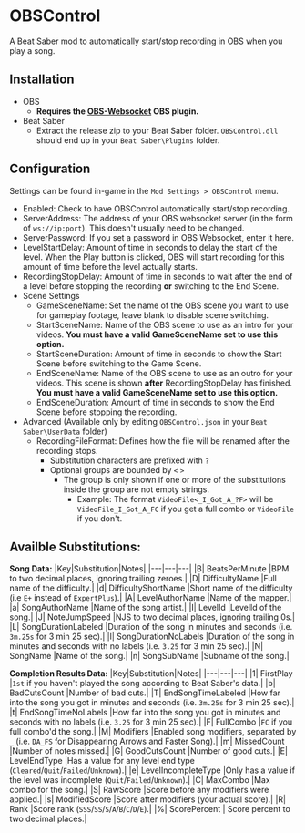 # OBSControl
A Beat Saber mod to automatically start/stop recording in OBS when you play a song.

## Installation
* OBS
  * **Requires the [OBS-Websocket](https://github.com/Palakis/obs-websocket/releases) OBS plugin.**
* Beat Saber
  * Extract the release zip to your Beat Saber folder. `OBSControl.dll` should end up in your `Beat Saber\Plugins` folder.
  
## Configuration
Settings can be found in-game in the `Mod Settings > OBSControl` menu.
* Enabled: Check to have OBSControl automatically start/stop recording.
* ServerAddress: The address of your OBS websocket server (in the form of `ws://ip:port`). This doesn't usually need to be changed.
* ServerPassword: If you set a password in OBS Websocket, enter it here.
* LevelStartDelay: Amount of time in seconds to delay the start of the level. When the Play button is clicked, OBS will start recording for this amount of time before the level actually starts.
* RecordingStopDelay: Amount of time in seconds to wait after the end of a level before stopping the recording **or** switching to the End Scene.
* Scene Settings
  * GameSceneName: Set the name of the OBS scene you want to use for gameplay footage, leave blank to disable scene switching.
  * StartSceneName: Name of the OBS scene to use as an intro for your videos. **You must have a valid GameSceneName set to use this option.**
  * StartSceneDuration: Amount of time in seconds to show the Start Scene before switching to the Game Scene.
  * EndSceneName: Name of the OBS scene to use as an outro for your videos. This scene is shown **after** RecordingStopDelay has finished. **You must have a valid GameSceneName set to use this option.**
  * EndSceneDuration: Amount of time in seconds to show the End Scene before stopping the recording.
* Advanced (Available only by editing `OBSControl.json` in your `Beat Saber\UserData` folder)
  * RecordingFileFormat: Defines how the file will be renamed after the recording stops.
    * Substitution characters are prefixed with `?`
    * Optional groups are bounded by `<` `>`
      * The group is only shown if one or more of the substitutions inside the group are not empty strings.
        * Example: The format `VideoFile<_I_Got_A_?F>` will be `VideoFile_I_Got_A_FC` if you get a full combo or `VideoFile` if you don't.

Availble Substitutions:
----------------------
**Song Data:**
|Key|Substitution|Notes|
|---|---|---|
|B| BeatsPerMinute |BPM to two decimal places, ignoring trailing zeroes.|
|D| DifficultyName |Full name of the difficulty.|
|d| DifficultyShortName |Short name of the difficulty (i.e `E+` instead of `ExpertPlus`).|
|A| LevelAuthorName |Name of the mapper.|
|a| SongAuthorName |Name of the song artist.|
|I| LevelId |LevelId of the song.|
|J| NoteJumpSpeed |NJS to two decimal places, ignoring trailing 0s.|
|L| SongDurationLabeled |Duration of the song in minutes and seconds (i.e. `3m.25s` for 3 min 25 sec).|
|l| SongDurationNoLabels |Duration of the song in minutes and seconds with no labels (i.e. `3.25` for 3 min 25 sec).|
|N| SongName |Name of the song.|
|n| SongSubName |Subname of the song.|

**Completion Results Data:**
|Key|Substitution|Notes|
|---|---|---|
|1| FirstPlay |`1st` if you haven't played the song according to Beat Saber's data.|
|b| BadCutsCount |Number of bad cuts.|
|T| EndSongTimeLabeled |How far into the song you got in minutes and seconds (i.e. `3m.25s` for 3 min 25 sec).|
|t| EndSongTimeNoLabels |How far into the song you got in minutes and seconds with no labels (i.e. `3.25` for 3 min 25 sec).|
|F| FullCombo |`FC` if you full combo'd the song.|
|M| Modifiers |Enabled song modifiers, separated by `_` (i.e. `DA_FS` for Disappearing Arrows and Faster Song).|
|m| MissedCount |Number of notes missed.|
|G| GoodCutsCount |Number of good cuts.|
|E| LevelEndType |Has a value for any level end type (`Cleared`/`Quit`/`Failed`/`Unknown`).|
|e| LevelIncompleteType |Only has a value if the level was incomplete (`Quit`/`Failed`/`Unknown`).|
|C| MaxCombo |Max combo for the song.|
|S| RawScore |Score before any modifiers were applied.|
|s| ModifiedScore |Score after modifiers (your actual score).|
|R| Rank |Score rank (`SSS`/`SS`/`S`/`A`/`B`/`C`/`D`/`E`).|
|%| ScorePercent | Score percent to two decimal places.|
